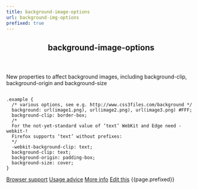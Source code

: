 ```yaml
---
title: background-image-options
url: background-img-options
prefixed: true
---
```


<article id="background-image-options" class="feature prefix-{{page.prefixed}}">
	<header class="feature__header">
		<h2>background-image-options</h2>
	</header>
	<p class="feature__description">
		New properties to affect background images, including background-clip, background-origin and background-size
	</p>
<pre class="feature__code"><code>
.example {
  /* various options, see e.g. http://www.css3files.com/background */
  background: url(image1.png), url(image2.png), url(image3.png) #FFF;
  background-clip: border-box;
  /*
  For the not-yet-standard value of ‘text’ WebKit and Edge need -webkit-!
  Firefox supports ‘text’ without prefixes:
  */
  -webkit-background-clip: text;
  background-clip: text;
  background-origin: padding-box;
  background-size: cover;
}
</code></pre>
	<footer class="feature__footer">
		<a href="http://caniuse.com/background-img-opts">Browser support</a>
		<a href="http://html5please.com/#background-image options">Usage advice</a>
		<a href="http://www.css3files.com/background">More info</a>
		<a href="https://github.com/davidhund/shouldiprefix/blob/master/_posts/{{page.date | date: "%Y-%m-%d"}}-{{page.title}}.md">Edit this</a>
		<span class="feature__prefix">{{page.prefixed}}</span>
	</footer>
</article>
